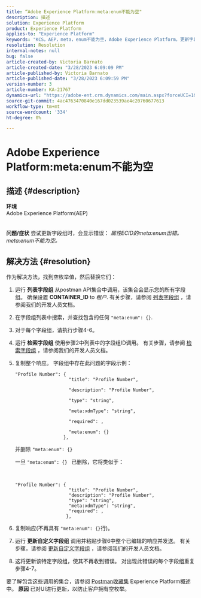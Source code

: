```yaml
---
title: “Adobe Experience Platform:meta:enum不能为空"
description: 描述
solution: Experience Platform
product: Experience Platform
applies-to: "Experience Platform"
keywords: "KCS，AEP，meta，enum不能为空，Adobe Experience Platform，更新字段组，解决方法，疑难解答"
resolution: Resolution
internal-notes: null
bug: false
article-created-by: Victoria Barnato
article-created-date: "3/28/2023 6:09:09 PM"
article-published-by: Victoria Barnato
article-published-date: "3/28/2023 6:09:59 PM"
version-number: 3
article-number: KA-21767
dynamics-url: "https://adobe-ent.crm.dynamics.com/main.aspx?forceUCI=1&pagetype=entityrecord&etn=knowledgearticle&id=509dc99d-93cd-ed11-b597-6045bd006268"
source-git-commit: 4ac4763470840e167dd023539ae4c20760677613
workflow-type: tm+mt
source-wordcount: '334'
ht-degree: 0%

---
```


# Adobe Experience Platform:meta:enum不能为空

## 描述 {#description}

<b>环境</b><br>Adobe Experience Platform(AEP)<br><br><br><b>问题/症状</b>
尝试更新字段组时，会显示错误： *属性ECID的meta:enum出错。 meta:enum不能为空。*






## 解决方法 {#resolution}


作为解决方法，找到空枚举值，然后替换它们：

1. 运行 <b>列表字段组</b> 从postman API集合中调用，该集合会显示您的所有字段组。 确保设置 <b>CONTAINER_ID</b> to *租户*. 有关步骤，请参阅 [列表字段组](https://developer.adobe.com/experience-platform-apis/references/schema-registry/#tag/Field-groups/operation/listFieldGroups) ，请参阅我们的开发人员文档。
2. 在字段组列表中搜索，并查找包含的任何 `"meta:enum": {}`.
3. 对于每个字段组，请执行步骤4-6。
4. 运行 <b>检索字段组</b> 使用步骤2中列表中的字段组ID调用。 有关步骤，请参阅 [检索字段组](https://developer.adobe.com/experience-platform-apis/references/schema-registry/#tag/Field-groups/operation/retrieveFieldGroup) ，请参阅我们的开发人员文档。
5. 复制整个响应。 字段组中存在此问题的字段示例：




   ```clike
   "Profile Number": { 
                       "title": "Profile Number",                                     
                       "description": "Profile Number",                                    
                       "type": "string",                                     
                       "meta:xdmType": "string",                                    
                       "required": ,                                    
                       "meta:enum": {}                               
                     },
   ```



   并删除 `"meta:enum": {}`



   一旦 `"meta:enum": {} ` 已删除，它将类似于：

    

   ```clike
   "Profile Number": {
                       "title": "Profile Number",
                       "description": "Profile Number",
                       "type": "string",
                       "meta:xdmType": "string",
                       "required": ,
                      },
   ```
6. 复制响应(不再具有 `"meta:enum": {}`行)。
7. 运行 <b>更新自定义字段组</b> 调用并粘贴步骤6中整个已编辑的响应并发送。 有关步骤，请参阅 [更新自定义字段组](https://developer.adobe.com/experience-platform-apis/references/schema-registry/#tag/Field-groups/operation/patchFieldGroup) ，请参阅我们的开发人员文档。
8. 这将更新该特定字段组，使其不再收到错误。 对出现此错误的每个字段组重复步骤4-7。


要了解包含这些调用的集合，请参阅 [Postman收藏集](https://experienceleague.adobe.com/docs/experience-platform/landing/platform-apis/postman.html?lang=en#collections) Experience Platform概述中。
<b>原因</b>
已对UI进行更新，以防止客户拥有空枚举。
